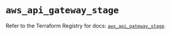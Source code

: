 # `aws_api_gateway_stage`

Refer to the Terraform Registry for docs: [`aws_api_gateway_stage`](https://registry.terraform.io/providers/hashicorp/aws/5.93.0/docs/resources/api_gateway_stage).
